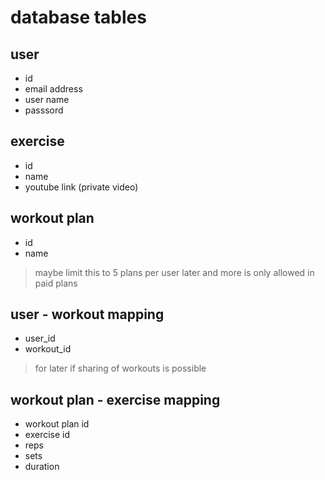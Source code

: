 # database tables

## user

-   id
-   email address
-   user name
-   passsord

## exercise

-   id
-   name
-   youtube link (private video)

## workout plan

-   id
-   name

> maybe limit this to 5 plans per user later and more is only allowed in paid plans

## user - workout mapping

-   user_id
-   workout_id

> for later if sharing of workouts is possible

## workout plan - exercise mapping

-   workout plan id
-   exercise id
-   reps
-   sets
-   duration
